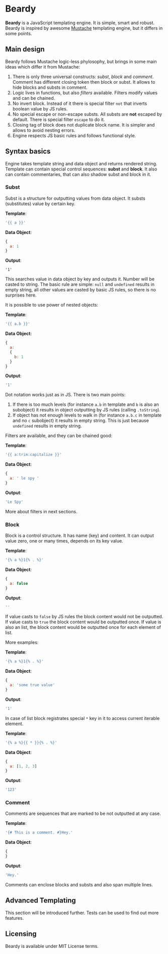 Beardy
=====
**Beardy** is a JavaScript templating engine. It is simple, smart and robust.
Beardy is inspired by awesome [Mustache](http://mustache.github.io/) templating engine,
but it differs in some points.

Main design
-----
Beardy follows Mustache logic-less phylosophy,
but brings in some main ideas which differ it from Mustache:

1. There is only three universal constructs: *subst*, *block* and *comment*.
Comment has different closing token then block or subst. It allows to hide blocks and substs in comment.
2. Logic lives in functions, but also *filters* available. Filters modify values and can be chained.
3. No invert block. Instead of it there is special filter `not` that inverts boolean value by JS rules.
4. No special escape or non-escape substs. All substs are **not** escaped by default.
There is special filter `escape` to do it.
5. Closing tag of block does not duplicate block name. It is simpler and allows to avoid nesting errors.
6. Engine respects JS basic rules and follows functional style.

Syntax basics
-----
Engine takes template string and data object and returns rendered string.
Template can contain special control sequences: **subst** and **block**. It also can contain commentaries,
that can also shadow subst and block in it.

### Subst
Subst is a structure for outputting values from data object. It substs (substitutes) value by certain key.

**Template**:
```javascript
'{{ a }}'
```

**Data Object**:
```javascript
{
  a: 1
}
```

**Output**:
```
'1'
```
This searches value in data object by key and outputs it. Number will be casted to string.
The basic rule are simple: `null` and `undefined` results in empty string, all other values are casted
by basic JS rules, so there is no surprises here.

It is possible to use power of nested objects:

**Template**:
```javascript
'{{ a.b }}'
```

**Data Object**:
```javascript
{
  a:
  {
    b: 1
  }
}
```

**Output**:
```javascript
'1'
```

Dot notation works just as in JS. There is two main points:

1. If there is too much levels (for instance `a.b` in template and `b` is also an subobject)
it results in object outputting by JS rules (calling `.toString`).
2. If object has not enough levels to walk in (for instance `a.b.c` in template and no `c` subobject)
it results in empty string. This is just because `undefined` results in empty string.

Filters are available, and they can be chained good:

**Template**:
```javascript
'{{ a:trim:capitalize }}'
```

**Data Object**:
```javascript
{
  a: ' le spy '
}
```

**Output**:
```javascript
'Le Spy'
```

More about filters in next sections.

### Block
Block is a control structure. It has name (key) and content. It can output value zero, one or many times,
depends on its key value.

**Template**:
```javascript
'{% a %}1{% . %}'
```

**Data Object**:
```javascript
{
  a: false
}
```

**Output**:
```javascript
''
```

If value casts to `false` by JS rules the block content would not be outputted.
If value casts to `true` the block content would be outputted once.
If value is also an list, the block content would be outputted once for each element of list.

More examples:

**Template**:
```javascript
'{% a %}1{% . %}'
```

**Data Object**:
```javascript
{
  a: 'some true value'
}
```

**Output**:
```javascript
'1'
```

In case of list block registrates special ``*`` key in it to access current iterable element.

**Template**:
```javascript
'{% a %}{{ * }}{% . %}'
```

**Data Object**:
```javascript
{
  a: [1, 2, 3]
}
```

**Output**:
```javascript
'123'
```

### Comment
Comments are sequences that are marked to be not outputted at any case.

**Template**:
```javascript
'{# This is a comment. #}Hey.'
```

**Data Object**:
```javascript
{
}
```

**Output**:
```javascript
'Hey.'
```

Comments can enclose blocks and substs and also span multiple lines.

Advanced Templating
-----
This section will be introduced further. Tests can be used to find out more features.

Licensing
-----
Beardy is available under MIT License terms.
